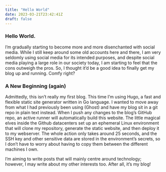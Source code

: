 ```yaml
---
title: "Hello World"
date: 2023-03-21T23:42:41Z
draft: false
---
```


### Hello World.
I’m gradually starting to become more and more disenchanted with social media. While I still keep around some old accounts here and there, I am very seldomly using social media for its intended purposes, and despite social media playing a large role in our society today, I am starting to feel that the cons outweigh the pros. So, I thought it’d be a good idea to finally get my blog up and running. Comfy right?

### A New Beginning (again) 
Admittedly, this isn’t really my first blog. This time I’m using Hugo, a fast and flexible static site generator written in Go language. I wanted to move away from what I had previously been using (Ghost) and have my blog sit in a git repo in plain text instead. When I push any changes to the blog’s GitHub repo, an active runner will automatically build this website. The little magical elves inside the Github datacenters set up an ephemeral Linux environment that will clone my repository, generate the static website, and then deploy it to my webserver. The whole action only takes around 25 seconds, and the SSH key and other sensitive data are stored in the environment’s secrets, so I don’t have to worry about having to copy them between the different machines I own.

I’m aiming to write posts that will mainly centre around technology; however, I may write about my other interests too. After all, it’s my blog!

